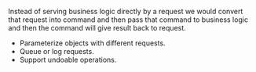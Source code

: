Instead of serving business logic directly by a request we would convert that request into command and then pass that command to business logic and then the command will give result back to request.

- Parameterize objects with different requests.
- Queue or log requests.
- Support undoable operations.